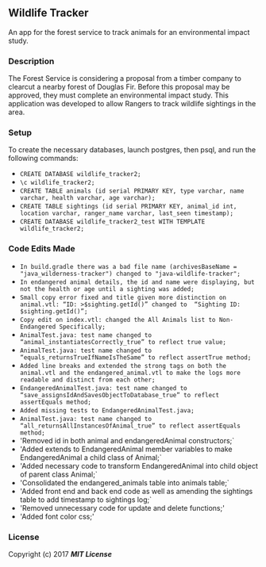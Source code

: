 ## Wildlife Tracker

An app for the forest service to track animals for an environmental impact study.

### Description

The Forest Service is considering a proposal from a timber company to clearcut a nearby forest of Douglas Fir. Before this proposal may be approved, they must complete an environmental impact study. This application was developed to allow Rangers to track wildlife sightings in the area.

### Setup

To create the necessary databases, launch postgres, then psql, and run the following commands:

* `CREATE DATABASE wildlife_tracker2;`
* `\c wildlife_tracker2;`
* `CREATE TABLE animals (id serial PRIMARY KEY, type varchar, name varchar, health varchar, age varchar);`
* `CREATE TABLE sightings (id serial PRIMARY KEY, animal_id int, location varchar, ranger_name varchar, last_seen timestamp);`
* `CREATE DATABASE wildlife_tracker2_test WITH TEMPLATE wildlife_tracker2;`

### Code Edits Made

* `In build.gradle there was a bad file name (archivesBaseName = "java_wilderness-tracker") changed to "java-wildlife-tracker";`
* `In endangered animal details, the id and name were displaying, but not the health or age until a sighting was added;`
* `Small copy error fixed and title given more distinction on animal.vtl: “ID: >$sighting.getId()” changed to  “Sighting ID: $sighting.getId()”;`
* `Copy edit on index.vtl: changed the All Animals list to Non-Endangered Specifically;`
* `AnimalTest.java: test name changed to “animal_instantiatesCorrectly_true” to reflect true value;`
* `AnimalTest.java: test name changed to “equals_returnsTrueIfNameIsTheSame” to reflect assertTrue method;`
* `Added line breaks and extended the strong tags on both the animal.vtl and the endangered_animal.vtl to make the logs more readable and distinct from each other;`
* `EndangeredAnimalTest.java: test name changed to “save_assignsIdAndSavesObjectToDatabase_true” to reflect assertEquals method;`
* `Added missing tests to EndangeredAnimalTest.java;`
* `AnimalTest.java: test name changed to “all_returnsAllInstancesOfAnimal_true” to reflect assertEquals method;`
* 'Removed id in both animal and endangeredAnimal constructors;`
* 'Added extends to EndangeredAnimal member variables to make EndangeredAnimal a child class of Animal;`
* 'Added necessary code to  transform EndangeredAnimal into child object of parent class Animal;`
* 'Consolidated the endangered_animals table into animals table;`
* 'Added front end and back end code as well as amending the sightings table to add timestamp to sightings log;`
* 'Removed unnecessary code for update and delete functions;'
* 'Added font color css;'

### License

Copyright (c) 2017 **_MIT License_**
